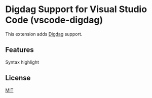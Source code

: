 # Digdag Support for Visual Studio Code (vscode-digdag)

This extension adds [Digdag](http://www.digdag.io/) support.

## Features

Syntax highlight

## License

[MIT](https://github.com/msysyamamoto/vscode-digdag/blob/master/LICENSE)

